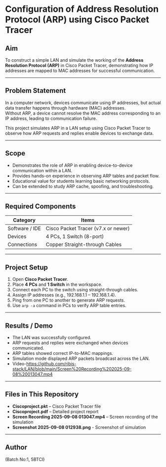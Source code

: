 # Configuration of Address Resolution Protocol (ARP) using Cisco Packet Tracer

## Aim
To construct a simple LAN and simulate the working of the **Address Resolution Protocol (ARP)** in Cisco Packet Tracer, demonstrating how IP addresses are mapped to MAC addresses for successful communication.

---

## Problem Statement
In a computer network, devices communicate using IP addresses, but actual data transfer happens through hardware (MAC) addresses.  
Without ARP, a device cannot resolve the MAC address corresponding to an IP address, leading to communication failure.  

This project simulates ARP in a LAN setup using Cisco Packet Tracer to observe how ARP requests and replies enable devices to exchange data.

---

## Scope
- Demonstrates the role of ARP in enabling device-to-device communication within a LAN.  
- Provides hands-on experience in observing ARP tables and packet flow.  
- Educational value for students learning basic networking protocols.  
- Can be extended to study ARP cache, spoofing, and troubleshooting.  

---

## Required Components
| Category       | Items                              |
|----------------|------------------------------------|
| Software / IDE | Cisco Packet Tracer (v7.x or newer) |
| Devices        | 4 PCs, 1 Switch (8-port)            |
| Connections    | Copper Straight-through Cables      |

---

## Project Setup
1. Open **Cisco Packet Tracer**.  
2. Place **4 PCs** and **1 Switch** in the workspace.  
3. Connect each PC to the switch using straight-through cables.  
4. Assign IP addresses (e.g., 192.168.1.1 – 192.168.1.4).  
5. Ping from one PC to another to generate ARP requests.  
6. Use `arp -a` command in PCs to verify ARP table entries.  

---

## Results / Demo
- The LAN was successfully configured.  
- ARP requests and replies were exchanged when devices communicated.  
- ARP tables showed correct IP-to-MAC mappings.  
- Simulation mode displayed ARP packets broadcast across the LAN.
- Video-https://github.com/ribis-stack/LAN/blob/main/Screen%20Recording%202025-09-08%20013047.mp4

---

## Files in This Repository
- **Ciscoproject.pkt** – Cisco Packet Tracer file  
- **Ciscoproject.pdf** – Detailed project report  
- **Screen Recording 2025-09-08 013047.mp4** – Screen recording of the simulation  
- **Screenshot 2025-09-08 012938.png** - Screenshot of simulation
---

## Author
(Batch No:1, 5BTCI)
